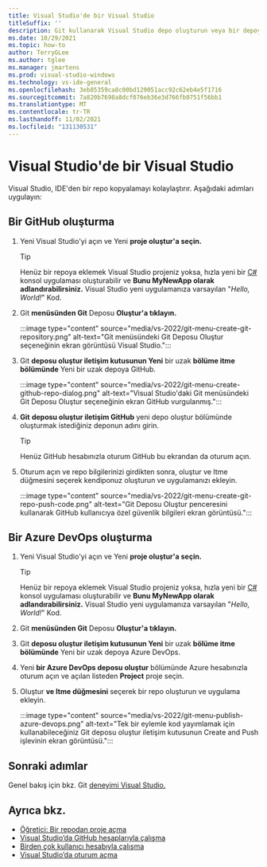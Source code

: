 ```yaml
---
title: Visual Studio'de bir Visual Studio
titleSuffix: ''
description: Git kullanarak Visual Studio depo oluşturun veya bir depoya Azure DevOps gidin.
ms.date: 10/29/2021
ms.topic: how-to
author: TerryGLee
ms.author: tglee
ms.manager: jmartens
ms.prod: visual-studio-windows
ms.technology: vs-ide-general
ms.openlocfilehash: 3eb85359ca8c00bd129051acc92c62eb4e5f1716
ms.sourcegitcommit: 7a820b7698a8dcf076eb36e3d766fb0751f56bb1
ms.translationtype: MT
ms.contentlocale: tr-TR
ms.lasthandoff: 11/02/2021
ms.locfileid: "131130531"
---
```

# <a name="create-a-repo-in-visual-studio"></a>Visual Studio'de bir Visual Studio

Visual Studio, IDE'den bir repo kopyalamayı kolaylaştırır. Aşağıdaki adımları uygulayın:

## <a name="create-a-github-repo"></a>Bir GitHub oluşturma

1. Yeni Visual Studio'yi açın ve Yeni **proje oluştur'a seçin.**

    > [!TIP]
    > Henüz bir repoya eklemek Visual Studio projeniz yoksa, hızla yeni bir [C#](../get-started/csharp/tutorial-console.md#create-a-project) konsol uygulaması oluşturabilir ve **Bunu MyNewApp olarak adlandırabilirsiniz.** Visual Studio yeni uygulamanıza varsayılan "*Hello, World!*" Kod.

1. Git **menüsünden Git** Deposu **Oluştur'a tıklayın.**

    :::image type="content" source="media/vs-2022/git-menu-create-git-repository.png" alt-text="Git menüsündeki Git Deposu Oluştur seçeneğinin ekran görüntüsü Visual Studio.":::

1. Git **deposu oluştur iletişim kutusunun Yeni** bir uzak **bölüme itme bölümünde** Yeni bir uzak depoya GitHub. 

    :::image type="content" source="media/vs-2022/git-menu-create-github-repo-dialog.png" alt-text="Visual Studio'daki Git menüsündeki Git Deposu Oluştur seçeneğinin ekran GitHub vurgulanmış.":::

1. **Git** **deposu oluştur iletişim GitHub** yeni depo oluştur bölümünde oluşturmak istediğiniz deponun adını girin.

    > [!TIP]
    > Henüz GitHub hesabınızla oturum GitHub bu ekrandan da oturum açın.

1. Oturum açın ve repo bilgilerinizi girdikten  sonra, oluştur ve Itme düğmesini seçerek kendiponuz oluşturun ve uygulamanızı ekleyin.

    :::image type="content" source="media/vs-2022/git-menu-create-git-repo-push-code.png" alt-text="Git Deposu Oluştur penceresini kullanarak GitHub kullanıcıya özel güvenlik bilgileri ekran görüntüsü.":::

## <a name="create-an-azure-devops-repo"></a>Bir Azure DevOps oluşturma

1. Yeni Visual Studio'yi açın ve Yeni **proje oluştur'a seçin.**

    > [!TIP]
    > Henüz bir repoya eklemek Visual Studio projeniz yoksa, hızla yeni bir [C#](../get-started/csharp/tutorial-console.md#create-a-project) konsol uygulaması oluşturabilir ve **Bunu MyNewApp olarak adlandırabilirsiniz.** Visual Studio yeni uygulamanıza varsayılan "*Hello, World!*" Kod.

1. Git **menüsünden Git** Deposu **Oluştur'a tıklayın.**

1. Git **deposu oluştur iletişim kutusunun Yeni** bir uzak **bölüme itme bölümünde** Yeni bir uzak depoya Azure DevOps. 

1. Yeni **bir Azure DevOps deposu oluştur** bölümünde Azure hesabınızla oturum açın ve açılan listeden **Project** proje seçin.

1. Oluştur **ve Itme düğmesini** seçerek bir repo oluşturun ve uygulama ekleyin.

    :::image type="content" source="media/vs-2022/git-menu-publish-azure-devops.png" alt-text="Tek bir eylemle kod yayımlamak için kullanabileceğiniz Git deposu oluştur iletişim kutusunun Create and Push işlevinin ekran görüntüsü.":::

## <a name="next-steps"></a>Sonraki adımlar

Genel bakış için bkz. Git [deneyimi Visual Studio.](git-with-visual-studio.md)

## <a name="see-also"></a>Ayrıca bkz.

- [Öğretici: Bir repodan proje açma](../get-started/tutorial-open-project-from-repo.md)
- [Visual Studio’da GitHub hesaplarıyla çalışma](../ide/work-with-github-accounts.md)
- [Birden çok kullanıcı hesabıyla çalışma](../ide/work-with-multiple-user-accounts.md)
- [Visual Studio’da oturum açma](../ide/signing-in-to-visual-studio.md)